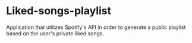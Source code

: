 # Liked-songs-playlist
Application that utilizes Spotify's API in order to generate a public playlist based on the user's private liked songs.
